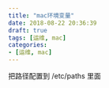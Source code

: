 ```yaml
---
title: "mac环境变量"
date: 2018-08-22 20:36:39
draft: true
tags: [运维, mac]
categories:
- [运维, mac]
---
```


把路径配置到  /etc/paths 里面
